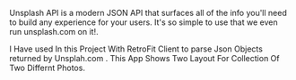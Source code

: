Unsplash API is a modern JSON API that surfaces all of the info you'll need to build any experience for your users. It's so simple to use that we even run unsplash.com on it!.

I Have used In this Project With RetroFit Client to parse Json Objects returned by Unsplah.com .
This App Shows Two Layout For Collection Of Two Differnt Photos. 
